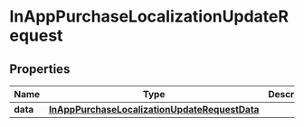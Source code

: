 

# InAppPurchaseLocalizationUpdateRequest


## Properties

| Name | Type | Description | Notes |
|------------ | ------------- | ------------- | -------------|
|**data** | [**InAppPurchaseLocalizationUpdateRequestData**](InAppPurchaseLocalizationUpdateRequestData.md) |  |  |



